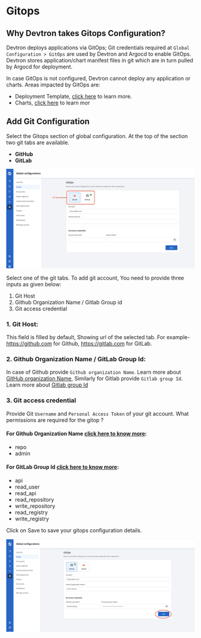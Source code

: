 # Gitops

## Why Devtron takes Gitops Configuration?
Devtron deploys applications via GitOps; Git credentials required at `Global Configuration > GitOps` are used by Devtron and Argocd to enable GitOps. Devtron stores application/chart manifest files in git which are in turn pulled by Argocd for deployment. 


In case GitOps is not configured, Devtron cannot deploy any application or charts. Areas impacted by GitOps are:

* Deployment Template, [click here](https://docs.devtron.ai/user-guide/creating-application/deployment-template) to learn more.
* Charts, [click here](https://docs.devtron.ai/user-guide/deploy-chart) to learn mor


## Add Git Configuration

Select the Gitops section of global configuration. At the top of the section two git tabs are available.

* **GitHub**
* **GitLab**

![](../../.gitbook/assets/gc-gitops-tab.png)

Select one of the git tabs. To add git account, You need to provide three inputs as given below:
1. Git Host
2. Github Organization Name / Gitlab Group id 
3. Git access credential

### 1. Git Host: 

This field is filled by default, Showing url of the selected tab. For example- https://github.com for Github, https://gitlab.com for GitLab.

### 2. Github Organization Name / GitLab Group Id:

In case of Github provide `Github organization Name`. Learn more about [GitHub organization Name](https://docs.github.com/en/github/setting-up-and-managing-organizations-and-teams/about-organizations), Similarly for Gitlab provide `Gitlab group Id`. Learn more about [Gitlab group Id]()

### 3. Git access credential

Provide Git `Username` and `Personal Access Token` of your git account. 
What permissions are required for the gitop ? 

#### For Github Organization Name [click here to know more](https://docs.github.com/en/github/authenticating-to-github/creating-a-personal-access-token):
* repo
* admin

#### For GitLab Group Id [click here to know more](https://docs.gitlab.com/ee/user/profile/personal_access_tokens.html):

* api 
* read_user 
* read_api 
* read_repository 
* write_repository 
* read_registry 
* write_registry

Click on Save to save your gitops configuration details.
 

![](../../.gitbook/assets/gc-gitops-saved.png)
